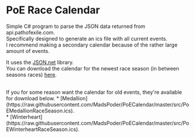 # PoE Race Calendar
Simple C# program to parse the JSON data returned from api.pathofexile.com. <br />
Specifically designed to generate an ics file with all current events. <br />
I recommend making a secondary calendar because of the rather large amount of events.

It uses the [JSON.net](http://www.newtonsoft.com/json) library.
<br />
You can download the calendar for the newest race season (in between seasons races) [here](https://raw.githubusercontent.com/MadsPoder/PoECalendar/master/src/InBetweenSeasonRaces.ics). <br />

<br />
If you for some reason want the calendar for old events, they're available for download below.
* [Medallion](https://raw.githubusercontent.com/MadsPoder/PoECalendar/master/src/PoEMedallionRaceSeason.ics).<br />
* [Winterheart](https://raw.githubusercontent.com/MadsPoder/PoECalendar/master/src/PoEWinterheartRaceSeason.ics).<br />
